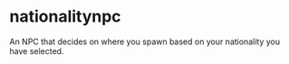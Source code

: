 # nationalitynpc
An NPC that decides on where you spawn based on your nationality you have selected.
